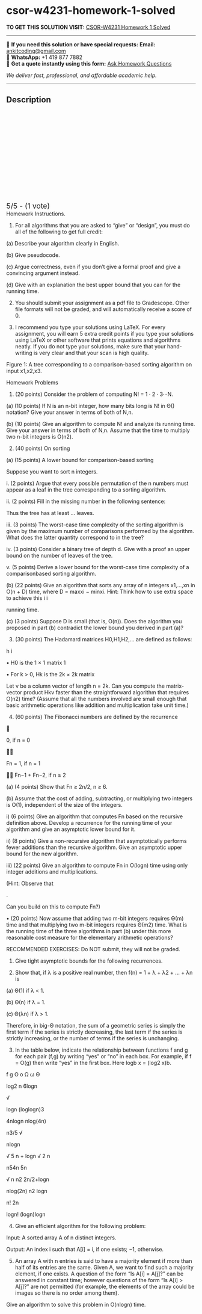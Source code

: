# csor-w4231-homework-1-solved
**TO GET THIS SOLUTION VISIT:** [CSOR-W4231 Homework 1 Solved](https://www.ankitcodinghub.com/product/csor-w4231-homework-1-150-points-solved/)


---

📩 **If you need this solution or have special requests:** **Email:** ankitcoding@gmail.com  
📱 **WhatsApp:** +1 419 877 7882  
📄 **Get a quote instantly using this form:** [Ask Homework Questions](https://www.ankitcodinghub.com/services/ask-homework-questions/)

*We deliver fast, professional, and affordable academic help.*

---

<h2>Description</h2>



<div class="kk-star-ratings kksr-auto kksr-align-center kksr-valign-top" data-payload="{&quot;align&quot;:&quot;center&quot;,&quot;id&quot;:&quot;119747&quot;,&quot;slug&quot;:&quot;default&quot;,&quot;valign&quot;:&quot;top&quot;,&quot;ignore&quot;:&quot;&quot;,&quot;reference&quot;:&quot;auto&quot;,&quot;class&quot;:&quot;&quot;,&quot;count&quot;:&quot;1&quot;,&quot;legendonly&quot;:&quot;&quot;,&quot;readonly&quot;:&quot;&quot;,&quot;score&quot;:&quot;5&quot;,&quot;starsonly&quot;:&quot;&quot;,&quot;best&quot;:&quot;5&quot;,&quot;gap&quot;:&quot;4&quot;,&quot;greet&quot;:&quot;Rate this product&quot;,&quot;legend&quot;:&quot;5\/5 - (1 vote)&quot;,&quot;size&quot;:&quot;24&quot;,&quot;title&quot;:&quot;CSOR-W4231  Homework 1 Solved&quot;,&quot;width&quot;:&quot;138&quot;,&quot;_legend&quot;:&quot;{score}\/{best} - ({count} {votes})&quot;,&quot;font_factor&quot;:&quot;1.25&quot;}">

<div class="kksr-stars">

<div class="kksr-stars-inactive">
            <div class="kksr-star" data-star="1" style="padding-right: 4px">


<div class="kksr-icon" style="width: 24px; height: 24px;"></div>
        </div>
            <div class="kksr-star" data-star="2" style="padding-right: 4px">


<div class="kksr-icon" style="width: 24px; height: 24px;"></div>
        </div>
            <div class="kksr-star" data-star="3" style="padding-right: 4px">


<div class="kksr-icon" style="width: 24px; height: 24px;"></div>
        </div>
            <div class="kksr-star" data-star="4" style="padding-right: 4px">


<div class="kksr-icon" style="width: 24px; height: 24px;"></div>
        </div>
            <div class="kksr-star" data-star="5" style="padding-right: 4px">


<div class="kksr-icon" style="width: 24px; height: 24px;"></div>
        </div>
    </div>

<div class="kksr-stars-active" style="width: 138px;">
            <div class="kksr-star" style="padding-right: 4px">


<div class="kksr-icon" style="width: 24px; height: 24px;"></div>
        </div>
            <div class="kksr-star" style="padding-right: 4px">


<div class="kksr-icon" style="width: 24px; height: 24px;"></div>
        </div>
            <div class="kksr-star" style="padding-right: 4px">


<div class="kksr-icon" style="width: 24px; height: 24px;"></div>
        </div>
            <div class="kksr-star" style="padding-right: 4px">


<div class="kksr-icon" style="width: 24px; height: 24px;"></div>
        </div>
            <div class="kksr-star" style="padding-right: 4px">


<div class="kksr-icon" style="width: 24px; height: 24px;"></div>
        </div>
    </div>
</div>


<div class="kksr-legend" style="font-size: 19.2px;">
            5/5 - (1 vote)    </div>
    </div>
Homework Instructions.

1. For all algorithms that you are asked to “give” or “design”, you must do all of the following to get full credit:

(a) Describe your algorithm clearly in English.

(b) Give pseudocode.

(c) Argue correctness, even if you don’t give a formal proof and give a convincing argument instead.

(d) Give with an explanation the best upper bound that you can for the running time.

2. You should submit your assignment as a pdf file to Gradescope. Other file formats will not be graded, and will automatically receive a score of 0.

3. I recommend you type your solutions using LaTeX. For every assignment, you will earn 5 extra credit points if you type your solutions using LaTeX or other software that prints equations and algorithms neatly. If you do not type your solutions, make sure that your hand-writing is very clear and that your scan is high quality.

Figure 1: A tree corresponding to a comparison-based sorting algorithm on input x1,x2,x3.

Homework Problems

1. (20 points) Consider the problem of computing N! = 1 · 2 · 3···N.

(a) (10 points) If N is an n-bit integer, how many bits long is N! in Θ() notation? Give your answer in terms of both of N,n.

(b) (10 points) Give an algorithm to compute N! and analyze its running time. Give your answer in terms of both of N,n. Assume that the time to multiply two n-bit integers is O(n2).

2. (40 points) On sorting

(a) (15 points) A lower bound for comparison-based sorting

Suppose you want to sort n integers.

i. (2 points) Argue that every possible permutation of the n numbers must appear as a leaf in the tree corresponding to a sorting algorithm.

ii. (2 points) Fill in the missing number in the following sentence:

Thus the tree has at least … leaves.

iii. (3 points) The worst-case time complexity of the sorting algorithm is given by the maximum number of comparisons performed by the algorithm. What does the latter quantity correspond to in the tree?

iv. (3 points) Consider a binary tree of depth d. Give with a proof an upper bound on the number of leaves of the tree.

v. (5 points) Derive a lower bound for the worst-case time complexity of a comparisonbased sorting algorithm.

(b) (22 points) Give an algorithm that sorts any array of n integers x1,…,xn in O(n + D) time, where D = maxxi − minxi. Hint: Think how to use extra space to achieve this i i

running time.

(c) (3 points) Suppose D is small (that is, O(n)). Does the algorithm you proposed in part (b) contradict the lower bound you derived in part (a)?

3. (30 points) The Hadamard matrices H0,H1,H2,… are defined as follows:

h i

• H0 is the 1 × 1 matrix 1

• For k &gt; 0, Hk is the 2k × 2k matrix

Let ν be a column vector of length n = 2k. Can you compute the matrix-vector product Hkν faster than the straightforward algorithm that requires O(n2) time? (Assume that all the numbers involved are small enough that basic arithmetic operations like addition and multiplication take unit time.)

4. (60 points) The Fibonacci numbers are defined by the recurrence



0, if n = 0



Fn = 1, if n = 1

 Fn−1 + Fn−2, if n ≥ 2

(a) (4 points) Show that Fn ≥ 2n/2, n ≥ 6.

(b) Assume that the cost of adding, subtracting, or multiplying two integers is O(1), independent of the size of the integers.

i) (6 points) Give an algorithm that computes Fn based on the recursive definition above. Develop a recurrence for the running time of your algorithm and give an asymptotic lower bound for it.

ii) (8 points) Give a non-recursive algorithm that asymptotically performs fewer additions than the recursive algorithm. Give an asymptotic upper bound for the new algorithm.

iii) (22 points) Give an algorithm to compute Fn in O(logn) time using only integer additions and multiplications.

(Hint: Observe that

.

Can you build on this to compute Fn?)

• (20 points) Now assume that adding two m-bit integers requires Θ(m) time and that multiplying two m-bit integers requires Θ(m2) time. What is the running time of the three algorithms in part (b) under this more reasonable cost measure for the elementary arithmetic operations?

RECOMMENDED EXERCISES: Do NOT submit, they will not be graded.

1. Give tight asymptotic bounds for the following recurrences.

2. Show that, if λ is a positive real number, then f(n) = 1 + λ + λ2 + … + λn is

(a) Θ(1) if λ &lt; 1.

(b) Θ(n) if λ = 1.

(c) Θ(λn) if λ &gt; 1.

Therefore, in big-Θ notation, the sum of a geometric series is simply the first term if the series is strictly decreasing, the last term if the series is strictly increasing, or the number of terms if the series is unchanging.

3. In the table below, indicate the relationship between functions f and g for each pair (f,g) by writing “yes” or “no” in each box. For example, if f = O(g) then write “yes” in the first box. Here logb x = (log2 x)b.

f g O o Ω ω Θ

log2 n 6logn

√

logn (loglogn)3

4nlogn nlog(4n)

n3/5 √

nlogn

√ 5 n + logn √ 2 n

n54n 5n

√ n n2 2n/2+logn

nlog(2n) n2 logn

n! 2n

logn! (logn)logn

4. Give an efficient algorithm for the following problem:

Input: A sorted array A of n distinct integers.

Output: An index i such that A[i] = i, if one exists; −1, otherwise.

5. An array A with n entries is said to have a majority element if more than half of its entries are the same. Given A, we want to find such a majority element, if one exists. A question of the form “Is A[i] = A[j]?” can be answered in constant time; however questions of the form “Is A[i] &gt; A[j]?” are not permitted (for example, the elements of the array could be images so there is no order among them).

Give an algorithm to solve this problem in O(nlogn) time.
